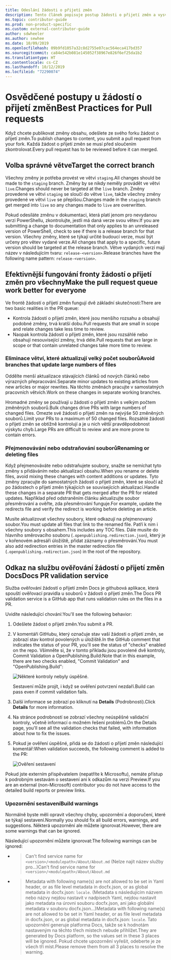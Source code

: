 ```yaml
---
title: Odeslání žádosti o přijetí změn
description: Tento článek popisuje postup žádosti o přijetí změn a vysvětluje osvědčené postupy, které zajistí slučitelnost vašeho příspěvku.
ms.topic: contributor-guide
ms.prod: non-product-specific
ms.custom: external-contributor-guide
author: sdwheeler
ms.author: sewhee
ms.date: 10/09/2019
ms.openlocfilehash: 09b9fd1057a32c8d2755e07cac564eca417bd357
ms.sourcegitcommit: ca84e542b081e145052f38967e826f6ef25da1b2
ms.translationtype: HT
ms.contentlocale: cs-CZ
ms.lasthandoff: 10/12/2019
ms.locfileid: "72290074"
---
```

# <a name="best-practices-for-pull-requests"></a><span data-ttu-id="6f688-103">Osvědčené postupy u žádostí o přijetí změn</span><span class="sxs-lookup"><span data-stu-id="6f688-103">Best Practices for Pull requests</span></span>

<span data-ttu-id="6f688-104">Když chcete publikovat změny obsahu, odešlete ze svého forku žádost o přijetí změn.</span><span class="sxs-lookup"><span data-stu-id="6f688-104">To publish changes to content, you submit a pull request from your fork.</span></span> <span data-ttu-id="6f688-105">Každá žádost o přijetí změn se musí před sloučením zkontrolovat.</span><span class="sxs-lookup"><span data-stu-id="6f688-105">Every pull request has to be reviewed before it can merged.</span></span>

## <a name="target-the-correct-branch"></a><span data-ttu-id="6f688-106">Volba správné větve</span><span class="sxs-lookup"><span data-stu-id="6f688-106">Target the correct branch</span></span>

<span data-ttu-id="6f688-107">Všechny změny je potřeba provést ve větvi `staging`.</span><span class="sxs-lookup"><span data-stu-id="6f688-107">All changes should be made to the `staging` branch.</span></span> <span data-ttu-id="6f688-108">Změny by se nikdy neměly provádět ve větvi `live`.</span><span class="sxs-lookup"><span data-stu-id="6f688-108">Changes should never be targeted at the `live` branch.</span></span> <span data-ttu-id="6f688-109">Změny provedené ve větvi `staging` se sloučí do větve `live`, takže všechny změny provedené ve větvi `live` se přepíšou.</span><span class="sxs-lookup"><span data-stu-id="6f688-109">Changes made in the `staging` branch get merged into `live` so any changes made to `live` are overwritten.</span></span>

<span data-ttu-id="6f688-110">Pokud odesíláte změnu v dokumentaci, která platí jenom pro nevydanou verzi PowerShellu, zkontrolujte, jestli má daná verze svou větev.</span><span class="sxs-lookup"><span data-stu-id="6f688-110">If you are submitting a change to documentation that only applies to an unreleased version of PowerShell, check to see if there is a release branch for that version.</span></span> <span data-ttu-id="6f688-111">Všechny změny, které se týkají určité budoucí verze, musí být určeny pro větev vydané verze.</span><span class="sxs-lookup"><span data-stu-id="6f688-111">All changes that apply to a specific, future version should be targeted at the release branch.</span></span> <span data-ttu-id="6f688-112">Větve vydaných verzí mají název v následujícím tvaru: `release-<version>`.</span><span class="sxs-lookup"><span data-stu-id="6f688-112">Release branches have the following name pattern: `release-<version>`.</span></span>

## <a name="make-the-pull-request-queue-work-better-for-everyone"></a><span data-ttu-id="6f688-113">Efektivnější fungování fronty žádostí o přijetí změn pro všechny</span><span class="sxs-lookup"><span data-stu-id="6f688-113">Make the pull request queue work better for everyone</span></span>

<span data-ttu-id="6f688-114">Ve frontě žádostí o přijetí změn fungují dvě základní skutečnosti:</span><span class="sxs-lookup"><span data-stu-id="6f688-114">There are two basic realities in the PR queue:</span></span>

- <span data-ttu-id="6f688-115">Kontrola žádostí o přijetí změn, které jsou menšího rozsahu a obsahují podobné změny, trvá kratší dobu.</span><span class="sxs-lookup"><span data-stu-id="6f688-115">Pull requests that are small in scope and relate changes take less time to review.</span></span>
- <span data-ttu-id="6f688-116">Naopak kontrola žádostí o přijetí změn, které jsou rozsáhlé nebo obsahují nesouvisející změny, trvá déle.</span><span class="sxs-lookup"><span data-stu-id="6f688-116">Pull requests that are large in scope or that contain unrelated changes take more time to review.</span></span>

### <a name="avoid-branches-that-update-large-numbers-of-files"></a><span data-ttu-id="6f688-117">Eliminace větví, které aktualizují velký počet souborů</span><span class="sxs-lookup"><span data-stu-id="6f688-117">Avoid branches that update large numbers of files</span></span>

<span data-ttu-id="6f688-118">Oddělte menší aktualizace stávajících článků od nových článků nebo výrazných přepracování.</span><span class="sxs-lookup"><span data-stu-id="6f688-118">Separate minor updates to existing articles from new articles or major rewrites.</span></span> <span data-ttu-id="6f688-119">Na těchto změnách pracujte v samostatných pracovních větvích.</span><span class="sxs-lookup"><span data-stu-id="6f688-119">Work on these changes in separate working branches.</span></span>

<span data-ttu-id="6f688-120">Hromadné změny se používají u žádostí o přijetí změn s velkým počtem změněných souborů.</span><span class="sxs-lookup"><span data-stu-id="6f688-120">Bulk changes drive PRs with large numbers of changed files.</span></span> <span data-ttu-id="6f688-121">Omezte své žádosti o přijetí změn na nejvýše 50 změněných souborů.</span><span class="sxs-lookup"><span data-stu-id="6f688-121">Limit your PRs to a maximum of 50 changed files.</span></span> <span data-ttu-id="6f688-122">Rozsáhlé žádosti o přijetí změn se obtížně kontrolují a je u nich větší pravděpodobnost výskytu chyb.</span><span class="sxs-lookup"><span data-stu-id="6f688-122">Large PRs are difficult to review and are more prone to contain errors.</span></span>

### <a name="renaming-or-deleting-files"></a><span data-ttu-id="6f688-123">Přejmenovávání nebo odstraňování souborů</span><span class="sxs-lookup"><span data-stu-id="6f688-123">Renaming or deleting files</span></span>

<span data-ttu-id="6f688-124">Když přejmenováváte nebo odstraňujete soubory, snažte se nemíchat tyto změny s přidáváním nebo aktualizací obsahu.</span><span class="sxs-lookup"><span data-stu-id="6f688-124">When you rename or delete files, avoid mixing these changes with content additions or updates.</span></span>
<span data-ttu-id="6f688-125">Tyto změny zpracujte do samostatných žádostí o přijetí změn, které se sloučí až po žádostech o přijetí změn týkajících se souvisejících aktualizací.</span><span class="sxs-lookup"><span data-stu-id="6f688-125">Handle these changes in a separate PR that gets merged after the PR for related updates.</span></span> <span data-ttu-id="6f688-126">Například před odstraněním článku aktualizujte soubor přesměrování a ověřte, zda přesměrování funguje.</span><span class="sxs-lookup"><span data-stu-id="6f688-126">For example, update the redirects file and verify the redirect is working before deleting an article.</span></span>

<span data-ttu-id="6f688-127">Musíte aktualizovat všechny soubory, které odkazují na přejmenovaný soubor.</span><span class="sxs-lookup"><span data-stu-id="6f688-127">You must update all files that link to the renamed file.</span></span> <span data-ttu-id="6f688-128">Patří k nim i všechny soubory s obsahem.</span><span class="sxs-lookup"><span data-stu-id="6f688-128">This includes any TOC files.</span></span> <span data-ttu-id="6f688-129">Dále musíte do hlavního směrovacího souboru (`.openpublishing.redirection.json`), který je v kořenovém adresáři úložiště, přidat záznamy o přesměrování.</span><span class="sxs-lookup"><span data-stu-id="6f688-129">You must also add redirection entries in the master redirection file (`.openpublishing.redirection.json`) in the root of the repository.</span></span>

## <a name="docs-pr-validation-service"></a><span data-ttu-id="6f688-130">Odkaz na službu ověřování žádostí o přijetí změn Docs</span><span class="sxs-lookup"><span data-stu-id="6f688-130">Docs PR validation service</span></span>

<span data-ttu-id="6f688-131">Služba ověřování žádostí o přijetí změn Docs je githubová aplikace, která spouští ověřovací pravidla u souborů v žádosti o přijetí změn.</span><span class="sxs-lookup"><span data-stu-id="6f688-131">The Docs PR validation service is a GitHub app that runs validation rules on the files in a PR.</span></span>

<span data-ttu-id="6f688-132">Uvidíte následující chování:</span><span class="sxs-lookup"><span data-stu-id="6f688-132">You'll see the following behavior:</span></span>

1. <span data-ttu-id="6f688-133">Odešlete žádost o přijetí změn.</span><span class="sxs-lookup"><span data-stu-id="6f688-133">You submit a PR.</span></span>
1. <span data-ttu-id="6f688-134">V komentáři GitHubu, který označuje stav vaší žádosti o přijetí změn, se zobrazí stav kontrol povolených u úložiště.</span><span class="sxs-lookup"><span data-stu-id="6f688-134">In the GitHub comment that indicates the status of your PR, you'll see the status of "checks" enabled on the repo.</span></span> <span data-ttu-id="6f688-135">Všimněte si, že v tomto příkladu jsou povolené dvě kontroly, Commit Validation a OpenPublishing.Build:</span><span class="sxs-lookup"><span data-stu-id="6f688-135">Note that in this example, there are two checks enabled, "Commit Validation" and "OpenPublishing.Build":</span></span>

   ![Některé kontroly nebyly úspěšné.](media/powershell-pull-requests/validation-failed.png)

   <span data-ttu-id="6f688-137">Sestavení může projít, i když se ověření potvrzení nezdaří.</span><span class="sxs-lookup"><span data-stu-id="6f688-137">Build can pass even if commit validation fails.</span></span>

1. <span data-ttu-id="6f688-138">Další informace se zobrazí po kliknutí na **Details** (Podrobnosti).</span><span class="sxs-lookup"><span data-stu-id="6f688-138">Click **Details** for more information.</span></span>
1. <span data-ttu-id="6f688-139">Na stránce podrobností se zobrazí všechny neúspěšné validační kontroly, včetně informací o možném řešení problémů.</span><span class="sxs-lookup"><span data-stu-id="6f688-139">On the Details page, you'll see all the validation checks that failed, with information about how to fix the issues.</span></span>
1. <span data-ttu-id="6f688-140">Pokud je ověření úspěšné, přidá se do žádosti o přijetí změn následující komentář:</span><span class="sxs-lookup"><span data-stu-id="6f688-140">When validation succeeds, the following comment is added to the PR:</span></span>

   ![Ověření sestavení](media/powershell-pull-requests/build-validation.png)

<span data-ttu-id="6f688-142">Pokud jste externím přispěvatelem (nepatříte k Microsoftu), nemáte přístup k podrobným sestavám o sestavení ani k odkazům na verzi Preview.</span><span class="sxs-lookup"><span data-stu-id="6f688-142">If you are an external (non-Microsoft) contributor you do not have access to the detailed build reports or preview links.</span></span>

### <a name="build-warnings"></a><span data-ttu-id="6f688-143">Upozornění sestavení</span><span class="sxs-lookup"><span data-stu-id="6f688-143">Build warnings</span></span>

<span data-ttu-id="6f688-144">Normálně byste měli opravit všechny chyby, upozornění a doporučení, které se týkají sestavení.</span><span class="sxs-lookup"><span data-stu-id="6f688-144">Normally you should fix all build errors, warnings, and suggestions.</span></span> <span data-ttu-id="6f688-145">Některá upozornění ale můžete ignorovat.</span><span class="sxs-lookup"><span data-stu-id="6f688-145">However, there are some warnings that can be ignored.</span></span>

<span data-ttu-id="6f688-146">Následující upozornění můžete ignorovat:</span><span class="sxs-lookup"><span data-stu-id="6f688-146">The following warnings can be ignored:</span></span>

- > <span data-ttu-id="6f688-147">Can't find service name for `<version>/<modulepath>/About/About.md` (Nelze najít název služby pro...)</span><span class="sxs-lookup"><span data-stu-id="6f688-147">Can't find service name for `<version>/<modulepath>/About/About.md`</span></span>

- > <span data-ttu-id="6f688-148">Metadata with following name(s) are not allowed to be set in Yaml header, or as file level metadata in docfx.json, or as global metadata in docfx.json: `locale`. (Metadata s následujícím názvem nebo názvy nejdou nastavit v nadpisech Yaml, nejdou nastavit jako metadata na úrovni souboru docfx.json, ani jako globální metadata v souboru docfx.json...)</span><span class="sxs-lookup"><span data-stu-id="6f688-148">Metadata with following name(s) are not allowed to be set in Yaml header, or as file level metadata in docfx.json, or as global metadata in docfx.json: `locale`.</span></span> <span data-ttu-id="6f688-149">Tato upozornění generuje platforma Docs, takže se k hodnotám nastaveným na těchto třech místech nebude přihlížet.</span><span class="sxs-lookup"><span data-stu-id="6f688-149">They are generated by Docs platform, so the values set in these 3 places will be ignored.</span></span> <span data-ttu-id="6f688-150">Pokud chcete upozornění vyřešit, odeberte je ze všech tří míst.</span><span class="sxs-lookup"><span data-stu-id="6f688-150">Please remove them from all 3 places to resolve the warning.</span></span>
